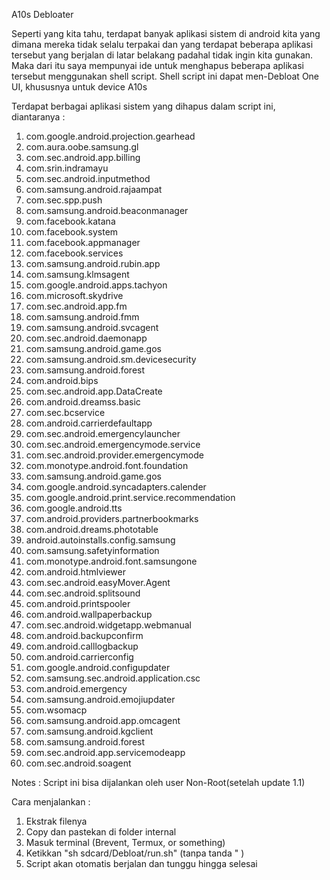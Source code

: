 A10s Debloater

Seperti yang kita tahu, terdapat banyak aplikasi sistem di android kita yang dimana mereka tidak selalu terpakai dan yang terdapat beberapa aplikasi tersebut yang berjalan di latar belakang padahal tidak ingin kita gunakan. Maka dari itu saya mempunyai ide untuk menghapus beberapa aplikasi tersebut menggunakan shell script. Shell script ini dapat men-Debloat One UI, khususnya untuk device A10s

Terdapat berbagai aplikasi sistem yang dihapus dalam script ini, diantaranya :

1. com.google.android.projection.gearhead
2. com.aura.oobe.samsung.gl
3. com.sec.android.app.billing
4. com.srin.indramayu
5. com.sec.android.inputmethod
6. com.samsung.android.rajaampat
7. com.sec.spp.push
8. com.samsung.android.beaconmanager
9. com.facebook.katana
10. com.facebook.system
11. com.facebook.appmanager
12. com.facebook.services
13. com.samsung.android.rubin.app
14. com.samsung.klmsagent
15. com.google.android.apps.tachyon
16. com.microsoft.skydrive
17. com.sec.android.app.fm
18. com.samsung.android.fmm
19. com.samsung.android.svcagent
20. com.sec.android.daemonapp
21. com.samsung.android.game.gos
22. com.samsung.android.sm.devicesecurity
23. com.samsung.android.forest
24. com.android.bips
25. com.sec.android.app.DataCreate
26. com.android.dreamss.basic
27. com.sec.bcservice
28. com.android.carrierdefaultapp
29. com.sec.android.emergencylauncher
30. com.sec.android.emergencymode.service
31. com.sec.android.provider.emergencymode
32. com.monotype.android.font.foundation
33. com.samsung.android.game.gos
34. com.google.android.syncadapters.calender
35. com.google.android.print.service.recommendation
36. com.google.android.tts
37. com.android.providers.partnerbookmarks
38. com.android.dreams.phototable
39. android.autoinstalls.config.samsung
40. com.samsung.safetyinformation
41. com.monotype.android.font.samsungone
42. com.android.htmlviewer
43. com.sec.android.easyMover.Agent
44. com.sec.android.splitsound
45. com.android.printspooler
46. com.android.wallpaperbackup
47. com.sec.android.widgetapp.webmanual
48. com.android.backupconfirm
49. com.android.calllogbackup
50. com.android.carrierconfig
51. com.google.android.configupdater
52. com.samsung.sec.android.application.csc
53. com.android.emergency
54. com.samsung.android.emojiupdater
55. com.wsomacp
56. com.samsung.android.app.omcagent
57. com.samsung.android.kgclient
58. com.samsung.android.forest
59. com.sec.android.app.servicemodeapp
60. com.sec.android.soagent
    
Notes : Script ini bisa dijalankan oleh user Non-Root(setelah update 1.1)

Cara menjalankan :

1. Ekstrak filenya
2. Copy dan pastekan di folder internal
3. Masuk terminal (Brevent, Termux, or something)
4. Ketikkan "sh sdcard/Debloat/run.sh" (tanpa tanda " )
5. Script akan otomatis berjalan dan tunggu hingga selesai
